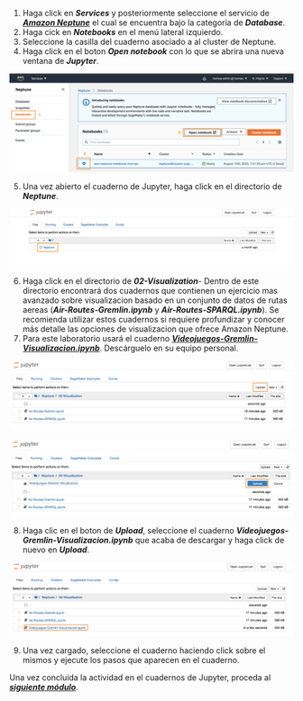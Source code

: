1. Haga click en **_Services_** y posteriormente seleccione el servicio de [**_Amazon Neptune_**](https://console.aws.amazon.com/neptune/) el cual se encuentra bajo la categoría de **_Database_**.
2. Haga cick en **_Notebooks_** en el menú lateral izquierdo.
3. Seleccione la casilla del cuaderno asociado a al cluster de Neptune.
4. Haga click en el boton **_Open notebook_** con lo que se abrira una nueva ventana de **_Jupyter_**.

![](images/neptune-nb-01.png)

5. Una vez abierto el cuaderno de Jupyter, haga click en el directorio de **_Neptune_**.

![](images/neptune-nb-02.png)

6. Haga click en el directorio de **_02-Visualization_**- Dentro de este directorio encontrará dos cuadernos que contienen un ejercicio mas avanzado sobre visualizacion basado en un conjunto de datos de rutas aereas (**_Air-Routes-Gremlin.ipynb_** y **_Air-Routes-SPARQL.ipynb_**). Se recomienda utilizar estos cuadernos si requiere profundizar y conocer más detalle las opciones de visualizacion que ofrece Amazon Neptune. 
7. Para este laboratorio usará el cuaderno [**_Videojuegos-Gremlin-Visualizacion.ipynb_**](Videojuegos-Gremlin-Visualizacion.ipynb). Descárguelo en su equipo personal.

![](images/neptune-nb-04.png)

![](images/neptune-nb-05.png)

8. Haga clic en el boton de **_Upload_**, seleccione el cuaderno **_Videojuegos-Gremlin-Visualizacion.ipynb_** que acaba de descargar y haga click de nuevo en **_Upload_**.

![](images/neptune-nb-06.png)

9. Una vez cargado, seleccione el cuaderno haciendo click sobre el mismos y ejecute los pasos que aparecen en el cuaderno.

Una vez concluida la actividad en el cuadernos de Jupyter, proceda al [**_siguiente módulo_**](/rest).